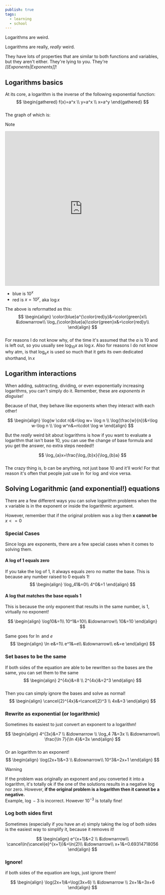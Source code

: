 ```yaml
---  
publish: true  
tags:  
  - learning  
  - school  
---  
```

Logarithms are weird.  
  
Logarithms are really, *really* weird.   
  
They have lots of properties that are similar to both functions and variables, but they aren't either. They're lying to you. They're *[[Exponents|Exponents]]*!  
  
## Logarithms basics   
At its core, a logarithm is the inverse of the following exponential function:  
$$  
\begin{gathered}  
f(x)=a^x \\  
y=a^x \\  
x=a^y  
\end{gathered}  
$$  
The graph of which is:  
> [!note]  
> <iframe src="https://www.desmos.com/calculator/jwzxfnfmrl?embed" width="500" height="500" style="border: 1px solid #ccc" frameborder=0></iframe>  
>   
> - blue is $10^x$  
> - red is $x=10^y$, aka $\log x$  
  
The above is reformatted as this:  
$$  
\begin{align}  
\color{blue}a^{\color{red}y}&=\color{green}x\\  
&\downarrow\\  
\log_{\color{blue}a}\color{green}x&=\color{red}y\\  
\end{align}  
$$  
For reasons I do not know why, of the time it's assumed that the $a$ is 10 and is left out, so you usually see $\log_{10}x$ as $\log x$. Also for reasons I do not know why atm, is that $\log_{e}x$ is used so much that it gets its own dedicated shorthand, $\ln x$  
  
## Logarithm interactions  
When adding, subtracting, dividing, or even exponentially increasing logarithms, you can't simply do it. Remember, these are *exponents in disguise!*  
  
Because of that, they behave like exponents when they interact with each other!  
  
$$  
\begin{align}  
\log(w \cdot n)&=\log w+ \log n \\  
\log(\frac{w}{n})&=\log w-\log n \\  
\log w^n&=n\cdot \log w  
\end{align}  
$$  
  
But the *really* weird bit about logarithms is how if you want to evaluate a logarithm that isn't base 10, you can use the change of base formula and you get the answer, no extra steps needed!!  
  
$$  
\log_{a}x=\frac{\log_{b}x}{\log_{b}a}  
$$  
The crazy thing is, b can be anything, not just base 10 and it'll work! For that reason it's often that people just use $\ln$ for $\log$ and vice versa.  
  
## Solving Logarithmic (and exponential!) equations  
  
There are a few different ways you can solve logarithm problems when the x variable is in the exponent or inside the logarithmic argument.  
  
However, remember that if the original problem was a $log$ then **x cannot be** $x <= 0$  
  
### Special Cases  
Since logs are exponents, there are a few special cases when it comes to solving them.  
  
#### A log of 1 equals zero  
If you take the log of 1, it always equals zero no matter the base. This is because any number raised to 0 equals 1!  
$$  
\begin{align}  
\log_41&=0\\  
4^0&=1  
\end{align}  
$$  
#### A log that matches the base equals 1  
This is because the only exponent that results in the same number, is 1, virtually no exponent!  
  
$$  
\begin{align}  
\log10&=1\\  
10^1&=10\\  
&\downarrow\\  
10&=10  
\end{align}  
$$  
  
Same goes for $\ln$ and $e$  
$$  
\begin{align}  
\ln e&=1\\  
e^1&=e\\  
&\downarrow\\  
e&=e  
\end{align}  
$$  
  
### Set bases to be the same  
If both sides of the equation are able to be rewritten so the bases are the same, you can set them to the same  
$$  
\begin{align}  
2^{4x}&=8 \\  
2^{4x}&=2^3  
\end{align}  
$$  
Then you can simply ignore the bases and solve as normal!  
$$  
\begin{align}  
\cancel{2}^{4x}&=\cancel{2}^3 \\  
4x&=3  
\end{align}  
$$  
### Rewrite as exponential (or logarithmic)  
Sometimes its easiest to just convert an exponent to a logarithm!  
  
$$  
\begin{align}  
4^{3x}&=7 \\  
&\downarrow \\  
\log_4 7&=3x \\  
&\downarrow\\  
\frac{\ln 7}{\ln 4}&=3x  
\end{align}  
$$  
Or an logarithm to an exponent!  
$$  
\begin{align}  
\log(2x+1)&=3 \\  
&\downarrow\\  
10^3&=2x+1  
\end{align}  
$$  
> [!warning]   
> If the problem was originally an exponent and *you* converted it into a logarithm, it's totally ok if the one of the solutions results in a negative log nor zero. However, **if the original problem is a logarithm then it cannot be a negative.**  
> Example, $\log -3$ is incorrect. However $10^{-3}$ is totally fine!   
### Log both sides first  
Sometimes (especially if you have an $e$) simply taking the log of both sides is the easiest way to simplify it, because it removes it!  
  
$$  
\begin{align}  
e^{x+1}&=2 \\  
&\downarrow\\  
\cancel\ln(\cancel{e}^{x+1})&=\ln(2)\\  
&\downarrow\\  
x+1&=0.69314718056  
\end{align}  
$$  
### Ignore!  
if both sides of the equation are logs, just ignore them!  
  
$$  
\begin{align}  
\log(2x+1)&=\log(3x+6) \\  
&\downarrow \\  
2x+1&=3x+6  
\end{align}  
$$  
  
